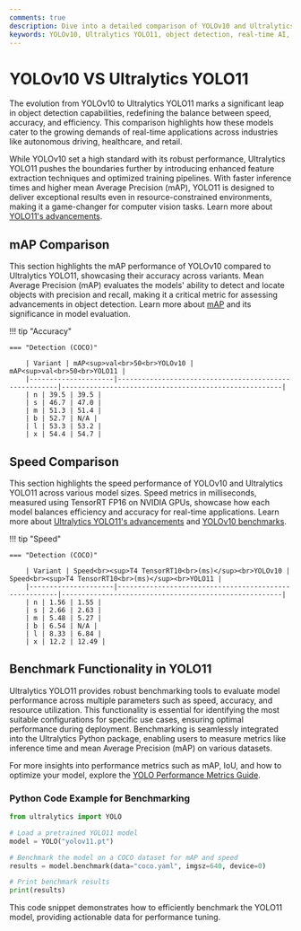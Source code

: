 ```yaml
---
comments: true
description: Dive into a detailed comparison of YOLOv10 and Ultralytics YOLO11, highlighting advancements in object detection, real-time AI capabilities, and efficiency for edge and cloud environments. Explore how YOLO11 redefines computer vision with faster processing and enhanced accuracy compared to its predecessor.
keywords: YOLOv10, Ultralytics YOLO11, object detection, real-time AI, edge AI, computer vision, AI model comparison, YOLO advancements
---
```


# YOLOv10 VS Ultralytics YOLO11

The evolution from YOLOv10 to Ultralytics YOLO11 marks a significant leap in object detection capabilities, redefining the balance between speed, accuracy, and efficiency. This comparison highlights how these models cater to the growing demands of real-time applications across industries like autonomous driving, healthcare, and retail.

While YOLOv10 set a high standard with its robust performance, Ultralytics YOLO11 pushes the boundaries further by introducing enhanced feature extraction techniques and optimized training pipelines. With faster inference times and higher mean Average Precision (mAP), YOLO11 is designed to deliver exceptional results even in resource-constrained environments, making it a game-changer for computer vision tasks. Learn more about [YOLO11's advancements](https://www.ultralytics.com/blog/ultralytics-yolo11-has-arrived-redefine-whats-possible-in-ai).

## mAP Comparison

This section highlights the mAP performance of YOLOv10 compared to Ultralytics YOLO11, showcasing their accuracy across variants. Mean Average Precision (mAP) evaluates the models' ability to detect and locate objects with precision and recall, making it a critical metric for assessing advancements in object detection. Learn more about [mAP](https://www.ultralytics.com/glossary/mean-average-precision-map) and its significance in model evaluation.

!!! tip "Accuracy"

    === "Detection (COCO)"

    	| Variant | mAP<sup>val<br>50<br>YOLOv10 | mAP<sup>val<br>50<br>YOLO11 |
    	|---------------------|-------------------------------------------------------|-------------------------------------------------------|
    	| n | 39.5 | 39.5 |
    	| s | 46.7 | 47.0 |
    	| m | 51.3 | 51.4 |
    	| b | 52.7 | N/A |
    	| l | 53.3 | 53.2 |
    	| x | 54.4 | 54.7 |

## Speed Comparison

This section highlights the speed performance of YOLOv10 and Ultralytics YOLO11 across various model sizes. Speed metrics in milliseconds, measured using TensorRT FP16 on NVIDIA GPUs, showcase how each model balances efficiency and accuracy for real-time applications. Learn more about [Ultralytics YOLO11's advancements](https://www.ultralytics.com/blog/ultralytics-yolo11-has-arrived-redefine-whats-possible-in-ai) and [YOLOv10 benchmarks](https://docs.ultralytics.com/models/yolov10/).

!!! tip "Speed"

    === "Detection (COCO)"

    	| Variant | Speed<br><sup>T4 TensorRT10<br>(ms)</sup><br>YOLOv10 | Speed<br><sup>T4 TensorRT10<br>(ms)</sup><br>YOLO11 |
    	|---------------------|-------------------------------------------------------|-------------------------------------------------------|
    	| n | 1.56 | 1.55 |
    	| s | 2.66 | 2.63 |
    	| m | 5.48 | 5.27 |
    	| b | 6.54 | N/A |
    	| l | 8.33 | 6.84 |
    	| x | 12.2 | 12.49 |

## Benchmark Functionality in YOLO11

Ultralytics YOLO11 provides robust benchmarking tools to evaluate model performance across multiple parameters such as speed, accuracy, and resource utilization. This functionality is essential for identifying the most suitable configurations for specific use cases, ensuring optimal performance during deployment. Benchmarking is seamlessly integrated into the Ultralytics Python package, enabling users to measure metrics like inference time and mean Average Precision (mAP) on various datasets.

For more insights into performance metrics such as mAP, IoU, and how to optimize your model, explore the [YOLO Performance Metrics Guide](https://docs.ultralytics.com/guides/).

### Python Code Example for Benchmarking

```python
from ultralytics import YOLO

# Load a pretrained YOLO11 model
model = YOLO("yolov11.pt")

# Benchmark the model on a COCO dataset for mAP and speed
results = model.benchmark(data="coco.yaml", imgsz=640, device=0)

# Print benchmark results
print(results)
```

This code snippet demonstrates how to efficiently benchmark the YOLO11 model, providing actionable data for performance tuning.
